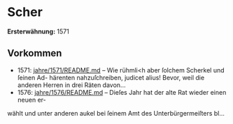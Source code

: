 # Scher

**Ersterwähnung:** 1571

## Vorkommen
- 1571: [jahre/1571/README.md](../jahre/1571/README.md) – Wie rühmli<h aber ſolchem Scherkel und ſeinen Ad-
härenten nahzuſchreiben, judicet alius! Bevor, weil die
anderen Herren in drei Räten davon...
- 1576: [jahre/1576/README.md](../jahre/1576/README.md) – Dieſes Jahr hat der alte Rat wieder einen neuen er-

wählt und unter anderen au<h Johann Scher>kel bei ſeinem
Amt des Unterbürgermeiſters bl...
